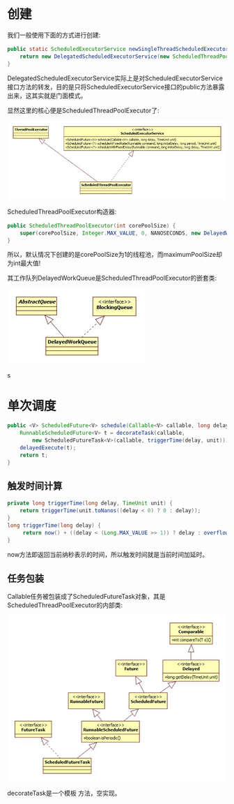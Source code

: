 # 创建

我们一般使用下面的方式进行创建:

```java
public static ScheduledExecutorService newSingleThreadScheduledExecutor() {
    return new DelegatedScheduledExecutorService(new ScheduledThreadPoolExecutor(1));
}
```

DelegatedScheduledExecutorService实际上是对ScheduledExecutorService接口方法的转发，目的是只将ScheduledExecutorService接口的public方法暴露出来，这其实就是门面模式。

显然这里的核心便是ScheduledThreadPoolExecutor了:

![ScheduledThreadPoolExecutor](images/ScheduledThreadPoolExecutor.jpg)

ScheduledThreadPoolExecutor构造器:

```java
public ScheduledThreadPoolExecutor(int corePoolSize) {
    super(corePoolSize, Integer.MAX_VALUE, 0, NANOSECONDS, new DelayedWorkQueue());
}
```

所以，默认情况下创建的是corePoolSize为1的线程池，而maximumPoolSize却为int最大值!

其工作队列DelayedWorkQueue是ScheduledThreadPoolExecutor的嵌套类:

![DelayedWorkQueue](images/DelayedWorkQueue.jpg)

s

# 单次调度

```java
public <V> ScheduledFuture<V> schedule(Callable<V> callable, long delay, TimeUnit unit) {
    RunnableScheduledFuture<V> t = decorateTask(callable,
        new ScheduledFutureTask<V>(callable, triggerTime(delay, unit)));
    delayedExecute(t);
    return t;
}
```

## 触发时间计算

```java
private long triggerTime(long delay, TimeUnit unit) {
    return triggerTime(unit.toNanos((delay < 0) ? 0 : delay));
}
long triggerTime(long delay) {
     return now() + ((delay < (Long.MAX_VALUE >> 1)) ? delay : overflowFree(delay));
}
```

now方法即返回当前纳秒表示的时间，所以触发时间就是当前时间加延时。

## 任务包装

Callable任务被包装成了ScheduledFutureTask对象，其是ScheduledThreadPoolExecutor的内部类:

![ScheduledFutureTask](images/ScheduledFutureTask.jpg)

decorateTask是一个模板 方法，空实现。

